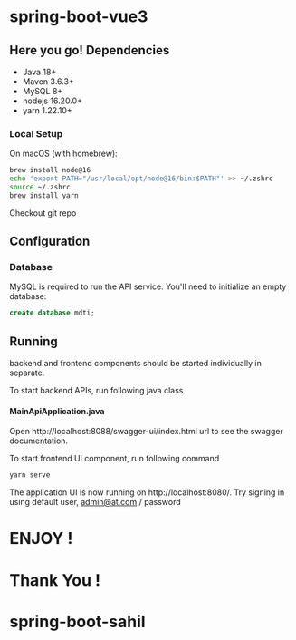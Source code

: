 # spring-boot-vue3
## Here you go! Dependencies

* Java 18+
* Maven 3.6.3+
* MySQL 8+
* nodejs 16.20.0+
* yarn 1.22.10+

### Local Setup

On macOS (with homebrew):

```sh
brew install node@16
echo 'export PATH="/usr/local/opt/node@16/bin:$PATH"' >> ~/.zshrc
source ~/.zshrc
brew install yarn
```

Checkout git repo

## Configuration

### Database

MySQL is required to run the API service. You'll need to initialize an
empty database:

```sql
create database mdti;
```
## Running

backend and frontend components should be started individually in separate.

To start backend APIs, run following java class

  #### MainApiApplication.java


Open http://localhost:8088/swagger-ui/index.html url to see the swagger documentation.

To start frontend UI component, run following command

```sh
yarn serve
```

The application UI is now running on http://localhost:8080/. Try signing in using default user,
admin@at.com / password

# ENJOY !
# Thank You !
# spring-boot-sahil
